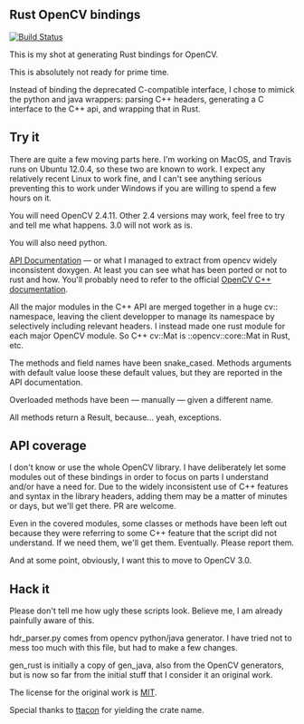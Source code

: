 ## Rust OpenCV bindings

[![Build Status](https://travis-ci.org/kali/opencv-rust.svg?branch=cv2)](https://travis-ci.org/kali/opencv-rust)

This is my shot at generating Rust bindings for OpenCV.

This is absolutely not ready for prime time.

Instead of binding the deprecated C-compatible interface, I chose to mimick the
python and java wrappers: parsing C++ headers, generating a C interface to the 
C++ api, and wrapping that in Rust.

## Try it

There are quite a few moving parts here. I'm working on MacOS, and Travis runs
on Ubuntu 12.0.4, so these two are known to work. I expect any relatively 
recent Linux to work fine, and I can't see anything serious preventing this
to work under Windows if you are willing to spend a few hours on it.

You will need OpenCV 2.4.11. Other 2.4 versions may work, feel free to try and
tell me what happens. 3.0 will not work as is.

You will also need python.

[API Documentation](http://www.poumeyrol.fr/doc/opencv-rust/opencv/index.html)
— or what I managed to extract from opencv widely inconsistent doxygen. At
least you can see what has been ported or not to rust and how. You'll probably
need to refer to the official [OpenCV C++ documentation](http://docs.opencv.org/).

All the major modules in the C++ API
are merged together in a huge cv:: namespace, leaving the client developper
to manage its namespace by selectively including relevant headers. I instead
made one rust module for each major OpenCV module. So C++ cv::Mat is 
::opencv::core::Mat in Rust, etc.

The methods and field names have been snake_cased. Methods arguments with
default value loose these default values, but they are reported in the
API documentation.

Overloaded methods have been — manually — given a different name.

All methods return a Result, because... yeah, exceptions.

## API coverage

I don't know or use the whole OpenCV library. I have deliberately let some
modules out of these bindings in order to focus on parts I understand and/or
have a need for. Due to the widely inconsistent use of C++ features and
syntax in the library headers, adding them may be a matter of minutes or days,
but we'll get there. PR are welcome.

Even in the covered modules, some classes or methods have been left out because
they were referring to some C++ feature that the script did not understand. If
we need them, we'll get them. Eventually. Please report them.

And at some point, obviously, I want this to move to OpenCV 3.0.

## Hack it

Please don't tell me how ugly these scripts look. Believe me, I am already
painfully aware of this.

hdr_parser.py comes from opencv python/java generator. I have tried not to mess
too much with this file, but had to make a few changes.

gen_rust is initially a copy of gen_java, also from
the OpenCV generators, but is now so far from the initial stuff that I
consider it an original work. 

The license for the original work is [MIT](https://opensource.org/licenses/MIT).

Special thanks to [ttacon](https://github.com/ttacon) for yielding the crate name.
